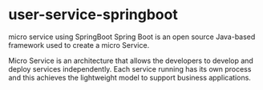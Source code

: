 # user-service-springboot
micro service using SpringBoot
Spring Boot is an open source Java-based framework used to create a micro Service. 

Micro Service is an architecture that allows the developers to develop and deploy services independently. 
Each service running has its own process and this achieves the lightweight model to support business applications.